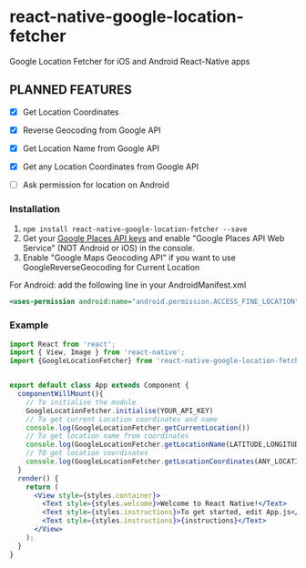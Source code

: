 # react-native-google-location-fetcher
Google Location Fetcher for iOS and Android React-Native apps

## PLANNED FEATURES

- [x] Get Location Coordinates
- [x] Reverse Geocoding from Google API
- [x] Get Location Name from Google API
- [x] Get any Location Coordinates from Google API
- [ ] Ask permission for location on Android


### Installation

1. ```npm install react-native-google-location-fetcher --save```
2. Get your [Google Places API keys](https://developers.google.com/places/) and enable "Google Places API Web Service" (NOT Android or iOS) in the console.
3. Enable "Google Maps Geocoding API" if you want to use GoogleReverseGeocoding for Current Location

For Android: add the following line in your AndroidManifest.xml
```xml
<uses-permission android:name="android.permission.ACCESS_FINE_LOCATION"/>
```

### Example

```jsx
import React from 'react';
import { View, Image } from 'react-native';
import {GoogleLocationFetcher} from 'react-native-google-location-fetcher'


export default class App extends Component {
  componentWillMount(){
    // To initialise the module
    GoogleLocationFetcher.initialise(YOUR_API_KEY)
    // To get current Location coordinates and name
    console.log(GoogleLocationFetcher.getCurrentLocation())
    // To get location name from coordinates
    console.log(GoogleLocationFetcher.getLocationName(LATITUDE,LONGITUDE))
    // TO get location coordinates 
    console.log(GoogleLocationFetcher.getLocationCoordinates(ANY_LOCATION_NAME))
  }
  render() {
    return (
      <View style={styles.container}>
        <Text style={styles.welcome}>Welcome to React Native!</Text>
        <Text style={styles.instructions}>To get started, edit App.js</Text>
        <Text style={styles.instructions}>{instructions}</Text>
      </View>
    );
  }
}


```


